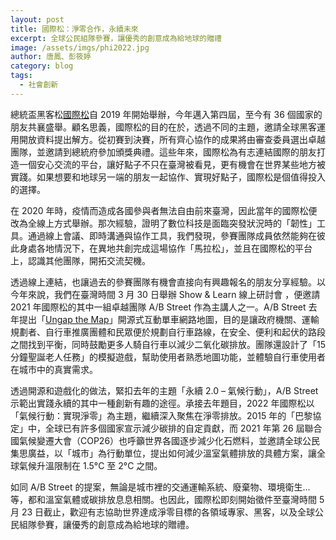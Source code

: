 ```yaml
---
layout: post
title: 國際松：淨零合作，永續未來
excerpt: 全球公民組隊參賽，讓優秀的創意成為給地球的贈禮
image: /assets/imgs/phi2022.jpg
author: 唐鳳、彭筱婷
category: blog
tags:
  - 社會創新
---
```


總統盃黑客松[國際松](https://presidential-hackathon.taiwan.gov.tw/en/international-track/)自 2019 年開始舉辦，今年邁入第四屆，至今有 36 個國家的朋友共襄盛舉。顧名思義，國際松的目的在於，透過不同的主題，邀請全球黑客運用開放資料提出解方。從初賽到決賽，所有齊心協作的成果將由審查委員選出卓越團隊，並邀請到總統府參加頒獎典禮。這些年來，國際松為有志連結國際的朋友打造一個安心交流的平台，讓好點子不只在臺灣被看見，更有機會在世界某些地方被實踐。如果想要和地球另一端的朋友一起協作、實現好點子，國際松是個值得投入的選擇。

在 2020 年時，疫情而造成各國參與者無法自由前來臺灣，因此當年的國際松便改為全線上方式舉辦。那次經驗，證明了數位科技是面臨突發狀況時的「韌性」工具。通過線上會議、即時溝通與協作工具，我們發現，參賽團隊成員依然能夠在彼此身處各地情況下，在異地共創完成這場協作「馬拉松」，並且在國際松的平台上，認識其他團隊，開拓交流契機。

透過線上連結，也讓過去的參賽團隊有機會直接向有興趣報名的朋友分享經驗。以今年來說，我們在臺灣時間 3 月 30 日舉辦 Show & Learn 線上研討會 ，便邀請 2021 年國際松的其中一組卓越團隊 A/B Street 作為主講人之一。A/B Street 去年提出「[Ungap the Map](http://bike.abstreet.org)」開源式互動單車網路地圖，目的是讓政府機關、運輸規劃者、自行車推廣團體和民眾便於規劃自行車路線，在安全、便利和起伏的路段之間找到平衡，同時鼓勵更多人騎自行車以減少二氧化碳排放。團隊還設計了「15 分鐘聖誕老人任務」的模擬遊戲，幫助使用者熟悉地圖功能，並體驗自行車使用者在城市中的真實需求。

透過開源和遊戲化的做法，緊扣去年的主題「永續 2.0 – 氣候行動」，A/B Street 示範出實踐永續的其中一種創新有趣的途徑。承接去年題目，2022 年國際松以「氣候行動：實現淨零」為主題，繼續深入聚焦在淨零排放。2015 年的「巴黎協定」中，全球已有許多個國家宣示減少碳排的自定貢獻，而 2021 年第 26 屆聯合國氣候變遷大會（COP26）也呼籲世界各國逐步減少化石燃料，並邀請全球公民集思廣益，以「城市」為行動單位，提出如何減少溫室氣體排放的具體方案，讓全球氣候升溫限制在 1.5°C 至 2°C 之間。

如同 A/B Street 的提案，無論是城市裡的交通運輸系統、廢棄物、環境衛生... 等，都和溫室氣體或碳排放息息相關。也因此，國際松即刻開始徵件至臺灣時間 5 月 23 日截止，歡迎有志協助世界達成淨零目標的各領域專家、黑客，以及全球公民組隊參賽，讓優秀的創意成為給地球的贈禮。
